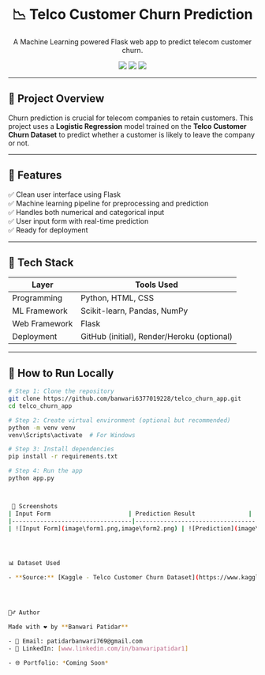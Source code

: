 <h1 align="center">📉 Telco Customer Churn Prediction</h1>

<p align="center">
  A Machine Learning powered Flask web app to predict telecom customer churn.
</p>

<p align="center">
  <img src="https://img.shields.io/badge/Python-3.10-blue?logo=python">
  <img src="https://img.shields.io/badge/Flask-Web%20Framework-green?logo=flask">
  <img src="https://img.shields.io/badge/Machine%20Learning-Logistic%20Regression-orange?logo=scikit-learn">
</p>

---

## 📌 Project Overview

Churn prediction is crucial for telecom companies to retain customers. This project uses a **Logistic Regression** model trained on the **Telco Customer Churn Dataset** to predict whether a customer is likely to leave the company or not.

---

## 🚀 Features

✅ Clean user interface using Flask  
✅ Machine learning pipeline for preprocessing and prediction  
✅ Handles both numerical and categorical input  
✅ User input form with real-time prediction  
✅ Ready for deployment

---

## 🧰 Tech Stack

| Layer         | Tools Used                                 |
|---------------|---------------------------------------------|
| Programming   | Python, HTML, CSS                          |
| ML Framework  | Scikit-learn, Pandas, NumPy                |
| Web Framework | Flask                                      |
| Deployment    | GitHub (initial), Render/Heroku (optional) |

---

## 🧪 How to Run Locally

```bash
# Step 1: Clone the repository
git clone https://github.com/banwari6377019228/telco_churn_app.git
cd telco_churn_app

# Step 2: Create virtual environment (optional but recommended)
python -m venv venv
venv\Scripts\activate  # For Windows

# Step 3: Install dependencies
pip install -r requirements.txt

# Step 4: Run the app
python app.py



 📸 Screenshots
| Input Form                      | Prediction Result               |
|----------------------------------|----------------------------------|
| ![Input Form](image\form1.png,image\form2.png) | ![Prediction](image\out.png) |




📊 Dataset Used

- **Source:** [Kaggle - Telco Customer Churn Dataset](https://www.kaggle.com/datasets/blastchar/telco-customer-churn)




🙋‍♂️ Author

Made with ❤️ by **Banwari Patidar**

- 📧 Email: patidarbanwari769@gmail.com
- 🔗 LinkedIn: [www.linkedin.com/in/banwaripatidar1]

- 🌐 Portfolio: *Coming Soon*

